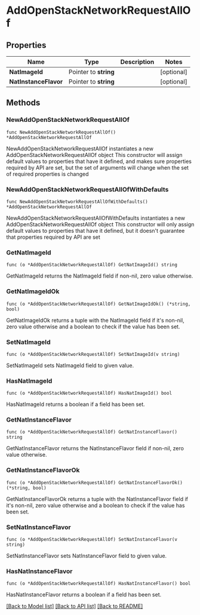 # AddOpenStackNetworkRequestAllOf

## Properties

Name | Type | Description | Notes
------------ | ------------- | ------------- | -------------
**NatImageId** | Pointer to **string** |  | [optional] 
**NatInstanceFlavor** | Pointer to **string** |  | [optional] 

## Methods

### NewAddOpenStackNetworkRequestAllOf

`func NewAddOpenStackNetworkRequestAllOf() *AddOpenStackNetworkRequestAllOf`

NewAddOpenStackNetworkRequestAllOf instantiates a new AddOpenStackNetworkRequestAllOf object
This constructor will assign default values to properties that have it defined,
and makes sure properties required by API are set, but the set of arguments
will change when the set of required properties is changed

### NewAddOpenStackNetworkRequestAllOfWithDefaults

`func NewAddOpenStackNetworkRequestAllOfWithDefaults() *AddOpenStackNetworkRequestAllOf`

NewAddOpenStackNetworkRequestAllOfWithDefaults instantiates a new AddOpenStackNetworkRequestAllOf object
This constructor will only assign default values to properties that have it defined,
but it doesn't guarantee that properties required by API are set

### GetNatImageId

`func (o *AddOpenStackNetworkRequestAllOf) GetNatImageId() string`

GetNatImageId returns the NatImageId field if non-nil, zero value otherwise.

### GetNatImageIdOk

`func (o *AddOpenStackNetworkRequestAllOf) GetNatImageIdOk() (*string, bool)`

GetNatImageIdOk returns a tuple with the NatImageId field if it's non-nil, zero value otherwise
and a boolean to check if the value has been set.

### SetNatImageId

`func (o *AddOpenStackNetworkRequestAllOf) SetNatImageId(v string)`

SetNatImageId sets NatImageId field to given value.

### HasNatImageId

`func (o *AddOpenStackNetworkRequestAllOf) HasNatImageId() bool`

HasNatImageId returns a boolean if a field has been set.

### GetNatInstanceFlavor

`func (o *AddOpenStackNetworkRequestAllOf) GetNatInstanceFlavor() string`

GetNatInstanceFlavor returns the NatInstanceFlavor field if non-nil, zero value otherwise.

### GetNatInstanceFlavorOk

`func (o *AddOpenStackNetworkRequestAllOf) GetNatInstanceFlavorOk() (*string, bool)`

GetNatInstanceFlavorOk returns a tuple with the NatInstanceFlavor field if it's non-nil, zero value otherwise
and a boolean to check if the value has been set.

### SetNatInstanceFlavor

`func (o *AddOpenStackNetworkRequestAllOf) SetNatInstanceFlavor(v string)`

SetNatInstanceFlavor sets NatInstanceFlavor field to given value.

### HasNatInstanceFlavor

`func (o *AddOpenStackNetworkRequestAllOf) HasNatInstanceFlavor() bool`

HasNatInstanceFlavor returns a boolean if a field has been set.


[[Back to Model list]](../README.md#documentation-for-models) [[Back to API list]](../README.md#documentation-for-api-endpoints) [[Back to README]](../README.md)


